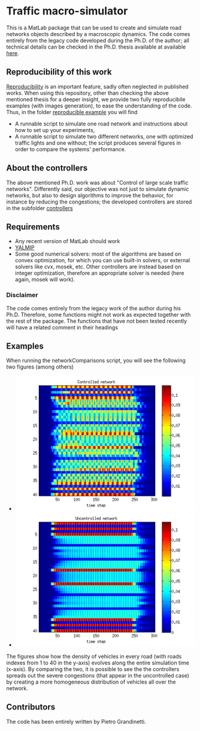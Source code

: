 # Traffic macro-simulator

This is a MatLab package that can be used to create and simulate road networks objects described by a macroscopic dynamics. The code comes entirely from the legacy code developed during the Ph.D. of the author; all technical details can be checked in the Ph.D. thesis available at available [here](https://www.dropbox.com/s/9m2ldonki5x6lfq/ControlLargeScaleTraffic.pdf).

## Reproducibility of this work

[Reproducibility](https://en.wikipedia.org/wiki/Reproducibility#Reproducible_research) is an important feature, sadly often neglected in published works. When using this repository, other than checking the above mentioned thesis for a deeper insight, we provide two fully reproducibile examples (with images generation), to ease the understanding of the code. Thus, in the folder [reproducible example](./reproducibleExamples) you will find

- A runnable script to simulate one road network and instructions about how to set up your experiments,
- A runnable script to simulate two different networks, one with optimized traffic lights and one without; the script produces several figures in order to compare the systems' performance.

## About the controllers

The above mentioned Ph.D. work was about "Control of large scale traffic networks". Differently said, our objective was not just to simulate dynamic networks, but also to design algorithms to improve the behavior, for instance by reducing the congestions; the developed controllers are stored in the subfolder [controllers](./controllers)

## Requirements
- Any recent version of MatLab should work
- [YALMIP](https://yalmip.github.io/)
- Some good numerical solvers: most of the algorithms are based on convex optimization, for which you can use built-in solvers, or external solvers like cvx, mosek, etc. Other controllers are instead based on integer optimization, therefore an appropriate solver is needed (here again, mosek will work).

### Disclaimer
The code comes entirely from the legacy work of the author during his Ph.D. Therefore, some functions might not work as expected together with the rest of the package. The functions that have not been tested recently will have a related comment in their headings

## Examples

When running the networkComparisons script, you will see the following two figures (among others)

- ![Optimized network](./controlled.png "Optimized network")
- ![Uncontrolled network](./uncontrolled.png "Uncontrolled network")

The figures show how the density of vehicles in every road (with roads indexes from 1 to 40 in the y-axis) evolves along the entire simulation time (x-axis). By comparing the two, it is possible to see the the controllers spreads out the severe congestions (that appear in the uncontrolled case) by creating a more homogeneous distribution of vehicles all over the network.

## Contributors

The code has been entirely written by Pietro Grandinetti.
